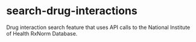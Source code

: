 # search-drug-interactions
Drug interaction search feature that uses API calls to the National Institute of Health RxNorm Database.

